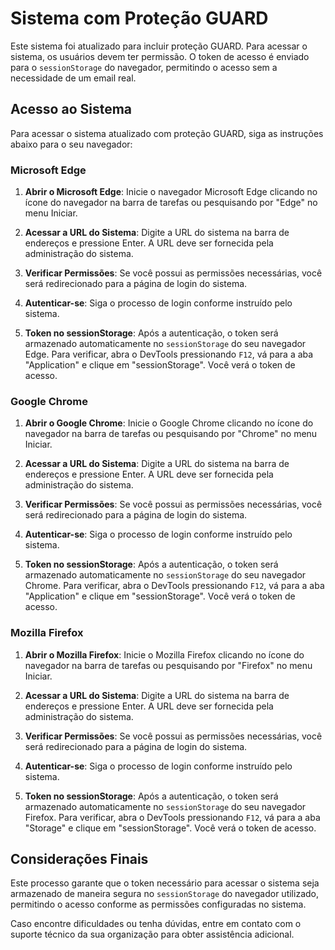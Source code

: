 # Sistema com Proteção GUARD

Este sistema foi atualizado para incluir proteção GUARD. Para acessar o sistema, os usuários devem ter permissão. O token de acesso é enviado para o `sessionStorage` do navegador, permitindo o acesso sem a necessidade de um email real.

## Acesso ao Sistema

Para acessar o sistema atualizado com proteção GUARD, siga as instruções abaixo para o seu navegador:

### Microsoft Edge

1. **Abrir o Microsoft Edge**: Inicie o navegador Microsoft Edge clicando no ícone do navegador na barra de tarefas ou pesquisando por "Edge" no menu Iniciar.
   
2. **Acessar a URL do Sistema**: Digite a URL do sistema na barra de endereços e pressione Enter. A URL deve ser fornecida pela administração do sistema.

3. **Verificar Permissões**: Se você possui as permissões necessárias, você será redirecionado para a página de login do sistema.

4. **Autenticar-se**: Siga o processo de login conforme instruído pelo sistema. 

5. **Token no sessionStorage**: Após a autenticação, o token será armazenado automaticamente no `sessionStorage` do seu navegador Edge. Para verificar, abra o DevTools pressionando `F12`, vá para a aba "Application" e clique em "sessionStorage". Você verá o token de acesso.

### Google Chrome

1. **Abrir o Google Chrome**: Inicie o Google Chrome clicando no ícone do navegador na barra de tarefas ou pesquisando por "Chrome" no menu Iniciar.

2. **Acessar a URL do Sistema**: Digite a URL do sistema na barra de endereços e pressione Enter. A URL deve ser fornecida pela administração do sistema.

3. **Verificar Permissões**: Se você possui as permissões necessárias, você será redirecionado para a página de login do sistema.

4. **Autenticar-se**: Siga o processo de login conforme instruído pelo sistema. 

5. **Token no sessionStorage**: Após a autenticação, o token será armazenado automaticamente no `sessionStorage` do seu navegador Chrome. Para verificar, abra o DevTools pressionando `F12`, vá para a aba "Application" e clique em "sessionStorage". Você verá o token de acesso.

### Mozilla Firefox

1. **Abrir o Mozilla Firefox**: Inicie o Mozilla Firefox clicando no ícone do navegador na barra de tarefas ou pesquisando por "Firefox" no menu Iniciar.

2. **Acessar a URL do Sistema**: Digite a URL do sistema na barra de endereços e pressione Enter. A URL deve ser fornecida pela administração do sistema.

3. **Verificar Permissões**: Se você possui as permissões necessárias, você será redirecionado para a página de login do sistema.

4. **Autenticar-se**: Siga o processo de login conforme instruído pelo sistema. 

5. **Token no sessionStorage**: Após a autenticação, o token será armazenado automaticamente no `sessionStorage` do seu navegador Firefox. Para verificar, abra o DevTools pressionando `F12`, vá para a aba "Storage" e clique em "sessionStorage". Você verá o token de acesso.

## Considerações Finais

Este processo garante que o token necessário para acessar o sistema seja armazenado de maneira segura no `sessionStorage` do navegador utilizado, permitindo o acesso conforme as permissões configuradas no sistema.

Caso encontre dificuldades ou tenha dúvidas, entre em contato com o suporte técnico da sua organização para obter assistência adicional.

